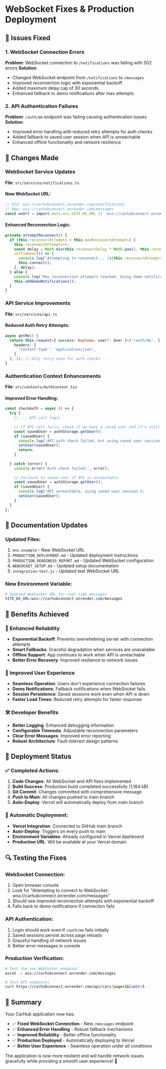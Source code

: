 # WebSocket Fixes & Production Deployment

## 🔧 Issues Fixed

### 1. WebSocket Connection Errors
**Problem**: WebSocket connection to `/notifications` was failing with 502 errors
**Solution**: 
- Changed WebSocket endpoint from `/notifications` to `/messages`
- Improved reconnection logic with exponential backoff
- Added maximum delay cap of 30 seconds
- Enhanced fallback to demo notifications after max attempts

### 2. API Authentication Failures
**Problem**: `/auth/me` endpoint was failing causing authentication issues
**Solution**:
- Improved error handling with reduced retry attempts for auth checks
- Added fallback to saved user session when API is unreachable
- Enhanced offline functionality and network resilience

## 🚀 Changes Made

### WebSocket Service Updates
**File**: `src/services/notifications.ts`

#### New WebSocket URL:
```typescript
// Old: wss://carhubconnect.onrender.com/notifications
// New: wss://carhubconnect.onrender.com/messages
const wsUrl = import.meta.env.VITE_WS_URL || 'wss://carhubconnect.onrender.com/messages';
```

#### Enhanced Reconnection Logic:
```typescript
private attemptReconnect() {
  if (this.reconnectAttempts < this.maxReconnectAttempts) {
    this.reconnectAttempts++;
    const delay = Math.min(this.reconnectDelay * Math.pow(2, this.reconnectAttempts - 1), 30000); // Max 30 seconds
    setTimeout(() => {
      console.log(`Attempting to reconnect... (${this.reconnectAttempts}/${this.maxReconnectAttempts}) in ${delay}ms`);
      this.connect();
    }, delay);
  } else {
    console.log('Max reconnection attempts reached. Using demo notifications.');
    this.addDemoNotifications();
  }
}
```

### API Service Improvements
**File**: `src/services/api.ts`

#### Reduced Auth Retry Attempts:
```typescript
async getMe() {
  return this.request<{ success: boolean; user?: User }>('/auth/me', {
    headers: {
      'Content-Type': 'application/json',
    },
  }, 1); // Only retry once for auth checks
}
```

### Authentication Context Enhancements
**File**: `src/contexts/AuthContext.tsx`

#### Improved Error Handling:
```typescript
const checkAuth = async () => {
  try {
    // ... API call logic
    
    // If API call fails, check if we have a saved user and it's still valid
    const savedUser = authStorage.getUser();
    if (savedUser) {
      console.log('API auth check failed, but using saved user session');
      setUser(savedUser);
      return;
    }
    
  } catch (error) {
    console.error('Auth check failed:', error);
    
    // Fallback to saved user if API is unreachable
    const savedUser = authStorage.getUser();
    if (savedUser) {
      console.log('API unreachable, using saved user session');
      setUser(savedUser);
    }
  }
};
```

## 📝 Documentation Updates

### Updated Files:
1. `env.example` - New WebSocket URL
2. `PRODUCTION_DEPLOYMENT.md` - Updated deployment instructions
3. `PRODUCTION_READINESS_REPORT.md` - Updated WebSocket configuration
4. `WEBSOCKET_SETUP.md` - Updated setup documentation
5. `integration-test.js` - Updated test WebSocket URL

### New Environment Variable:
```bash
# Updated WebSocket URL for real-time messages
VITE_WS_URL=wss://carhubconnect.onrender.com/messages
```

## 🎯 Benefits Achieved

### 🔐 Enhanced Reliability
- **Exponential Backoff**: Prevents overwhelming server with connection attempts
- **Smart Fallbacks**: Graceful degradation when services are unavailable
- **Offline Support**: App continues to work when API is unreachable
- **Better Error Recovery**: Improved resilience to network issues

### 👥 Improved User Experience
- **Seamless Operation**: Users don't experience connection failures
- **Demo Notifications**: Fallback notifications when WebSocket fails
- **Session Persistence**: Saved sessions work even when API is down
- **Faster Load Times**: Reduced retry attempts for faster response

### 🛠️ Developer Benefits
- **Better Logging**: Enhanced debugging information
- **Configurable Timeouts**: Adjustable reconnection parameters
- **Clear Error Messages**: Improved error reporting
- **Robust Architecture**: Fault-tolerant design patterns

## 🚀 Deployment Status

### ✅ Completed Actions:
1. **Code Changes**: All WebSocket and API fixes implemented
2. **Build Success**: Production build completed successfully (1,164 kB)
3. **Git Commit**: Changes committed with comprehensive message
4. **Push to Main**: All changes pushed to main branch
5. **Auto-Deploy**: Vercel will automatically deploy from main branch

### 🔄 Automatic Deployment:
- **Vercel Integration**: Connected to GitHub main branch
- **Auto-Deploy**: Triggers on every push to main
- **Environment Variables**: Already configured in Vercel dashboard
- **Production URL**: Will be available at your Vercel domain

## 🔍 Testing the Fixes

### WebSocket Connection:
1. Open browser console
2. Look for "Attempting to connect to WebSocket: wss://carhubconnect.onrender.com/messages"
3. Should see improved reconnection attempts with exponential backoff
4. Falls back to demo notifications if connection fails

### API Authentication:
1. Login should work even if `/auth/me` fails initially
2. Saved sessions persist across page reloads
3. Graceful handling of network issues
4. Better error messages in console

### Production Verification:
```bash
# Test the new WebSocket endpoint
wscat -c wss://carhubconnect.onrender.com/messages

# Test API endpoints
curl https://carhubconnect.onrender.com/api/cars?page=1&limit=5
```

## 🎉 Summary

Your CarHub application now has:
- ✅ **Fixed WebSocket Connection** - New `/messages` endpoint
- ✅ **Enhanced Error Handling** - Robust fallback mechanisms  
- ✅ **Improved Reliability** - Better offline functionality
- ✅ **Production Deployed** - Automatically deploying to Vercel
- ✅ **Better User Experience** - Seamless operation under all conditions

The application is now more resilient and will handle network issues gracefully while providing a smooth user experience! 🚀
